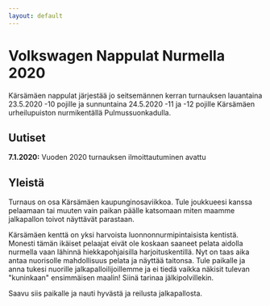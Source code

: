 ```yaml
---
layout: default
---
```


# Volkswagen Nappulat Nurmella 2020

Kärsämäen nappulat järjestää jo seitsemännen kerran turnauksen
lauantaina 23.5.2020 -10 pojille ja sunnuntaina 24.5.2020 -11 ja -12
pojille Kärsämäen urheilupuiston nurmikentällä Pulmussuonkadulla.

## Uutiset

**7.1.2020:** Vuoden 2020 turnauksen ilmoittautuminen avattu


## Yleistä

Turnaus on osa Kärsämäen kaupunginosaviikkoa. Tule joukkueesi kanssa
pelaamaan tai muuten vain paikan päälle katsomaan miten maamme
jalkapallon toivot näyttävät parastaan.

Kärsämäen kenttä on yksi harvoista luonnonnurmipintaisista kentistä.
Monesti tämän ikäiset pelaajat eivät ole koskaan saaneet pelata
aidolla nurmella vaan lähinnä hiekkapohjaisilla harjoituskentillä. Nyt
on taas aika antaa nuorisolle mahdollisuus pelata ja näyttää taitonsa.
Tule paikalle ja anna tukesi nuorille jalkapalloilijoillemme ja ei
tiedä vaikka näkisit tulevan "kuninkaan" ensimmäisen maalin! Siinä
tarinaa jälkipolvillekin.

Saavu siis paikalle ja nauti hyvästä ja reilusta jalkapallosta.
